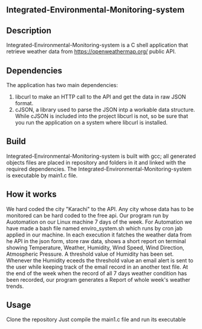 Integrated-Environmental-Monitoring-system
-------------------------------------------

Description
-----------
Integrated-Environmental-Monitoring-system is a C shell application that retrieve weather data from https://openweathermap.org/ public API.

Dependencies
------------
The application has two main dependencies:

1) libcurl to make an HTTP call to the API and get the data in raw JSON format.
2) cJSON, a library used to parse the JSON intp a workable data structure.
While cJSON is included into the project libcurl is not, so be sure that you run the application on a system where libcurl is installed.

Build
-----
Integrated-Environmental-Monitoring-system is built with gcc; all generated objects files are placed in repository and folders in it and linked with the required dependencies.
The Integrated-Environmental-Monitoring-system is executable by main1.c file.

How it works
------------
We hard coded the city "Karachi" to the API. Any city whose data has to be monitored can be hard coded to the free api. 
Our program run by Auotomation on our Linux machine 7 days of the week. For Automation we have made a bash file named enviro_system.sh which runs by cron jab applied in our machine. In each execution it fatches the weather data from he API in the json form, store raw data, shows a short report on terminal showing Temperature, Weather, Humidity, Wind Speed, Wind Direction, Atmospheric Pressure. A threshold value of Humidity has been set. Whenever the Humidity eceeds the threshold value an email alert is sent to the user while keeping track of the email record in an another text file. At the end of the week when the record of all 7 days weather condition has been recorded, our program generates a Report of whole week's weather trends.

Usage
-----
Clone the repository
Just compile the main1.c file and run its executable
